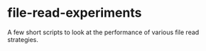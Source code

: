 # file-read-experiments
A few short scripts to look at the performance of various file read strategies.
